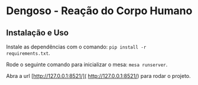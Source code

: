 # Dengoso - Reação do Corpo Humano

## Instalação e Uso

Instale as dependências com o comando: ```pip install -r requirements.txt```.

Rode o seguinte comando para inicializar o mesa: ```mesa runserver```.

Abra a url [http://127.0.0.1:8521/]( http://127.0.0.1:8521/) para rodar o projeto.
